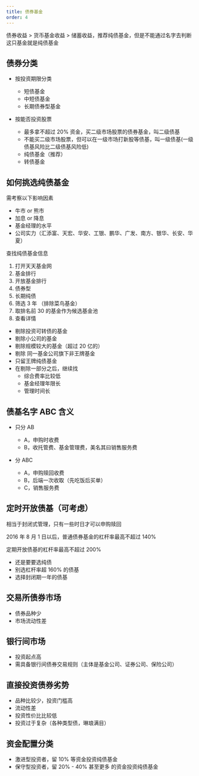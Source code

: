 ```yaml
---
title: 债券基金
order: 4
---
```


债券收益 > 货币基金收益 > 储蓄收益，推荐纯债基金，但是不能通过名字去判断这只基金就是纯债基金

## 债券分类

- 按投资期限分类

  - 短债基金
  - 中短债基金
  - 长期债券型基金

- 按能否投资股票
  - 最多拿不超过 20% 资金，买二级市场股票的债券基金，叫二级债基
  - 不能买二级市场股票，但可以在一级市场打新股等债基，叫一级债基(一级债基风险比二级债基风险低)
  - 纯债基金（推荐）
  - 转债基金

## 如何挑选纯债基金

需考察以下影响因素

- 牛市 or 熊市
- 加息 or 降息
- 基金经理的水平
- 公司实力（汇添富、天宏、华安、工银、鹏华、广发、南方、银华、长安、华夏）

查找纯债基金信息

1. 打开天天基金网
2. 基金排行
3. 开放基金排行
4. 债券型
5. 长期纯债
6. 筛选 3 年 （排除菜鸟基金）
7. 取排名前 30 的基金作为候选基金池
8. 查看详情

- 剔除投资可转债的基金
- 剔除小公司的基金
- 剔除规模较大的基金（超过 20 亿的）
- 剔除 同一基金公司旗下非王牌基金
- 只留王牌纯债基金
- 在剔除一部分之后，继续找
  - 综合费率比较低
  - 基金经理年限长
  - 管理时间长

## 债基名字 ABC 含义

- 只分 AB

  - A，申购时收费
  - B，收托管费、基金管理费，美名其曰销售服务费

- 分 ABC
  - A，申购赎回收费
  - B，后端一次收取（先吃饭后买单）
  - C，销售服务费

## 定时开放债基（可考虑）

相当于封闭式管理，只有一些时日才可以申购赎回

2016 年 8 月 1 日以后，普通债券基金的杠杆率最高不超过 140%

定期开放债基的杠杆率最高不超过 200%

- 还是要要选纯债
- 别选杠杆率超 160% 的债基
- 选择封闭期一年的债基

## 交易所债券市场

- 债券品种少
- 市场流动性差

## 银行间市场

- 投资起点高
- 需具备银行间债券交易规则（主体是基金公司、证券公司、保险公司）

## 直接投资债券劣势

- 品种比较少，投资门槛高
- 流动性差
- 投资性价比比较低
- 投资过于复杂（各种类型债，琳琅满目）

## 资金配置分类

- 激进型投资者，留 10% 等资金投资纯债基金
- 保守型投资者，留 20% - 40% 甚至更多 的资金投资纯债基金

